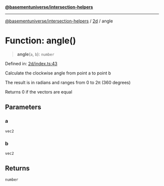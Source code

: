 [**@basementuniverse/intersection-helpers**](../../README.md)

***

[@basementuniverse/intersection-helpers](../../README.md) / [2d](../README.md) / angle

# Function: angle()

> **angle**(`a`, `b`): `number`

Defined in: [2d/index.ts:43](https://github.com/basementuniverse/intersection-helpers/blob/ede9ecb18a1386abf90747a70ee9f16c34ce6207/src/2d/index.ts#L43)

Calculate the clockwise angle from point a to point b

The result is in radians and ranges from 0 to 2π (360 degrees)

Returns 0 if the vectors are equal

## Parameters

### a

`vec2`

### b

`vec2`

## Returns

`number`
